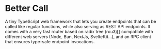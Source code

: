 # Better Call

A tiny TypeScript web framework that lets you create endpoints that can be called like regular functions, while also serving as REST API endpoints. It comes with a very fast router based on radix tree (rou3)[] compatible with different web servers (Node, Bun, NextJs, SvelteKit...), and an RPC client that ensures type-safe endpoint invocations.
